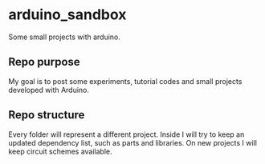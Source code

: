 # arduino_sandbox
Some small projects with arduino.

## Repo purpose
My goal is to post some experiments, tutorial codes and small projects developed with Arduino.

## Repo structure
Every folder will represent a different project. Inside I will try to keep an updated dependency list, such as parts and libraries.
On new projects I will keep circuit schemes available.